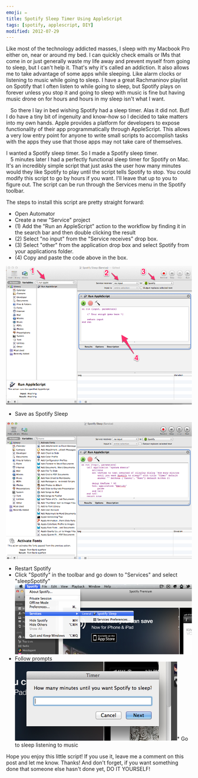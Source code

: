 ```yaml
---
emoji: ✏️
title: Spotify Sleep Timer Using AppleScript
tags: [spotify, applescript, DIY]
modified: 2012-07-29
---
```

Like most of the technology addicted masses, I sleep with my Macbook Pro either on, near or around my bed. I can quickly check emails or IMs that come in or just generally waste my life away and prevent myself from going to sleep, but I can't help it. That's why it's called an addiction. It also allows me to take advantage of some apps while sleeping. Like alarm clocks or listening to music while going to sleep. I have a great Rachmaninov playlist on Spotify that I often listen to while going to sleep, but Spotify plays on forever unless you stop it and going to sleep with music is fine but having music drone on for hours and hours in my sleep isn't what I want.  
  
   So there I lay in bed wishing Spotify had a sleep timer. Alas it did not. But! I do have a tiny bit of ingenuity and know-how so I decided to take matters into my own hands. Apple provides a platform for developers to expose functionality of their app programmatically through AppleScript. This allows a very low entry point for anyone to write small scripts to accomplish tasks with the apps they use that those apps may not take care of themselves.  
  
I wanted a Spotify sleep timer. So I made a Spotify sleep timer.  
   5 minutes later I had a perfectly functional sleep timer for Spotify on Mac. It's an incredibly simple script that just asks the user how many minutes would they like Spotify to play until the script tells Spotify to stop. You could modify this script to go by hours if you want. I'll leave that up to you to figure out. The script can be run through the Services menu in the Spotify toolbar.  
  
The steps to install this script are pretty straight forward:

*   Open Automator
*   Create a new "Service" project
*   (1) Add the "Run an AppleScript" action to the workflow by finding it in the search bar and then double clicking the result
*   (2) Select "no input" from the "Service receives" drop box.
*   (3) Select "other" from the application drop box and select Spotify from your applications folder.
*   (4) Copy and paste the code above in the box.
  
![](/assets/images/spotify_timer/automator-walkthrough.png)  
*   Save as Spotify Sleep
  
![](/assets/images/spotify_timer/automator.png)  
*   Restart Spotify
*   Click "Spotify" in the toolbar and go down to "Services" and select "sleepSpotify"  
    ![](/assets/images/spotify_timer/spotify_services.png)
*   Follow prompts
![](/assets/images/spotify_timer/prompt.png)*   Go to sleep listening to music
  
Hope you enjoy this little script! If you use it, leave me a comment on this post and let me know. Thanks! And don't forget, if you want something done that someone else hasn't done yet, DO IT YOURSELF!
